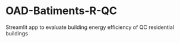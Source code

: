 # OAD-Batiments-R-QC
Streamlit app to evaluate building energy efficiency of QC residential buildings
